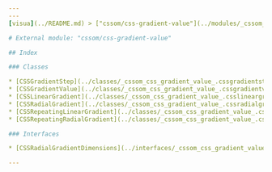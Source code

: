 ```yaml
---
---
[visua](../README.md) > ["cssom/css-gradient-value"](../modules/_cssom_css_gradient_value_.md)

# External module: "cssom/css-gradient-value"

## Index

### Classes

* [CSSGradientStep](../classes/_cssom_css_gradient_value_.cssgradientstep.md)
* [CSSGradientValue](../classes/_cssom_css_gradient_value_.cssgradientvalue.md)
* [CSSLinearGradient](../classes/_cssom_css_gradient_value_.csslineargradient.md)
* [CSSRadialGradient](../classes/_cssom_css_gradient_value_.cssradialgradient.md)
* [CSSRepeatingLinearGradient](../classes/_cssom_css_gradient_value_.cssrepeatinglineargradient.md)
* [CSSRepeatingRadialGradient](../classes/_cssom_css_gradient_value_.cssrepeatingradialgradient.md)

### Interfaces

* [CSSRadialGradientDimensions](../interfaces/_cssom_css_gradient_value_.cssradialgradientdimensions.md)

---
```


